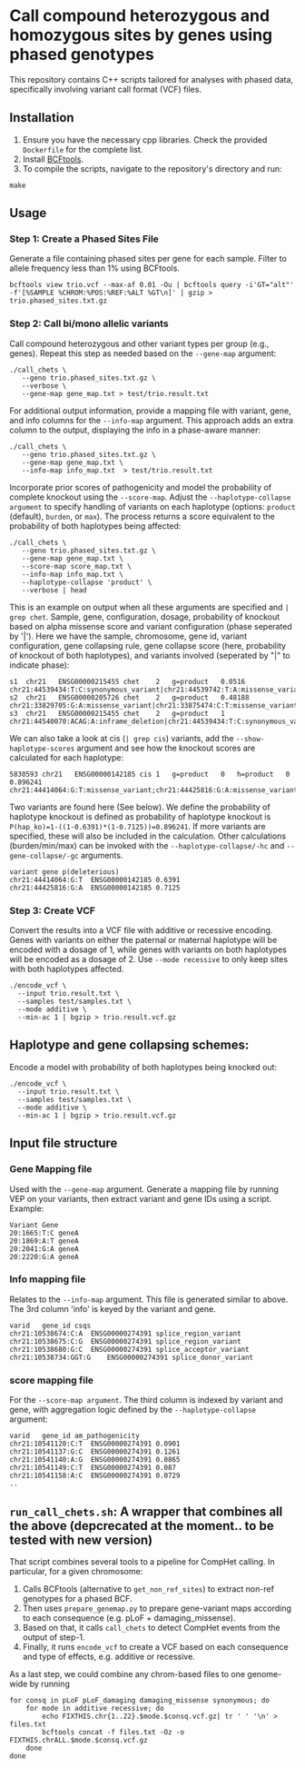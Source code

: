 # Call compound heterozygous and homozygous sites by genes using phased genotypes
This repository contains C++ scripts tailored for analyses with phased data, specifically involving variant call format (VCF) files.


## Installation
1. Ensure you have the necessary cpp libraries. Check the provided `Dockerfile` for the complete list.
2. Install [BCFtools](https://samtools.github.io/bcftools/howtos/install.html).
3. To compile the scripts, navigate to the repository's directory and run:
```
make
```

## Usage

### Step 1: Create a Phased Sites File
Generate a file containing phased sites per gene for each sample. Filter to allele frequency less than 1% using BCFtools.

```
bcftools view trio.vcf --max-af 0.01 -Ou | bcftools query -i'GT="alt"' -f'[%SAMPLE %CHROM:%POS:%REF:%ALT %GT\n]' | gzip > trio.phased_sites.txt.gz
```


### Step 2: Call bi/mono allelic variants
Call compound heterozygous and other variant types per group (e.g., genes). Repeat this step as needed based on the `--gene-map` argument:

```
./call_chets \
   --geno trio.phased_sites.txt.gz \
   --verbose \
   --gene-map gene_map.txt > test/trio.result.txt
```

For additional output information, provide a mapping file with variant, gene, and info columns for the `--info-map` argument. This approach adds an extra column to the output, displaying the info in a phase-aware manner:

```
./call_chets \
   --geno trio.phased_sites.txt.gz \
   --gene-map gene_map.txt \
   --info-map info_map.txt  > test/trio.result.txt
```

Incorporate prior scores of pathogenicity and model the probability of complete knockout using the `--score-map`. Adjust the `--haplotype-collapse argument` to specify handling of variants on each haplotype (options: `product` (default), `burden`, or `max`). The process returns a score equivalent to the probability of both haplotypes being affected:

```
./call_chets \
   --geno trio.phased_sites.txt.gz \
   --gene-map gene_map.txt \
   --score-map score_map.txt \
   --info-map info_map.txt \
   --haplotype-collapse 'product' \
   --verbose | head
```


This is an example on output when all these arguments are specified and `| grep chet`. Sample, gene, configuration, dosage, probability of knockout based on alpha missense score and variant configuration (phase seperated by '|'). Here we have the sample, chromosome, gene id, variant configuration, gene collapsing rule, gene collapse score (here, probability of knockout of both haplotypes), and variants involved (seperated by "|" to indicate phase):
```
s1	chr21	ENSG00000215455	chet	2	g=product	0.0516	chr21:44539434:T:C:synonymous_variant|chr21:44539742:T:A:missense_variant
s2	chr21	ENSG00000205726	chet	2	g=product	0.48188	chr21:33829705:G:A:missense_variant|chr21:33875474:C:T:missense_variant
s3	chr21	ENSG00000215455	chet	2	g=product	1	chr21:44540070:ACAG:A:inframe_deletion|chr21:44539434:T:C:synonymous_variant
```
We can also take a look at cis (`| grep cis`) variants,  add the `--show-haplotype-scores` argument and see how the knockout scores are calculated for each haplotype:
```
5830593	chr21	ENSG00000142185	cis	1	g=product	0	h=product	0	0.896241	chr21:44414064:G:T:missense_variant;chr21:44425816:G:A:missense_variant
```

Two variants are found here (See below). We define the probability of haplotype knockout is defined as probability of haplotype knockout is `P(hap_ko)=1-((1-0.6391)*(1-0.7125))=0.896241`. If more variants are specified, these will also be included in the calculation. Other calculations (burden/min/max) can be invoked with the `--haplotype-collapse/-hc` and `--gene-collapse/-gc` arguments.

```
variant gene p(deleterious)
chr21:44414064:G:T	ENSG00000142185	0.6391
chr21:44425816:G:A	ENSG00000142185	0.7125
```


### Step 3: Create VCF
Convert the results into a VCF file with additive or recessive encoding. Genes with variants on either the paternal or maternal haplotype  will be encoded with a dosage of 1, while genes with variants on both haplotypes will be encoded as a dosage of 2. Use `--mode recessive` to only keep sites with both haplotypes affected.
```
./encode_vcf \
  --input trio.result.txt \
  --samples test/samples.txt \
  --mode additive \
  --min-ac 1 | bgzip > trio.result.vcf.gz
```


## Haplotype and gene collapsing schemes:
Encode a model with probability of both haplotypes being knocked out:
```
./encode_vcf \
  --input trio.result.txt \
  --samples test/samples.txt \
  --mode additive \
  --min-ac 1 | bgzip > trio.result.vcf.gz
```

## Input file structure

### Gene Mapping file
Used with the `--gene-map` argument. Generate a mapping file by running VEP on your variants, then extract variant and gene IDs using a script. Example:
```
Variant Gene
20:1665:T:C geneA
20:1869:A:T geneA
20:2041:G:A geneA
20:2220:G:A geneA
```

### Info mapping file
Relates to  the `--info-map` argument. This file is generated similar to above. The 3rd column 'info' is keyed by the variant and gene.
```
varid	gene_id	csqs
chr21:10538674:C:A	ENSG00000274391	splice_region_variant
chr21:10538675:C:G	ENSG00000274391	splice_region_variant
chr21:10538680:G:C	ENSG00000274391	splice_acceptor_variant
chr21:10538734:GGT:G	ENSG00000274391	splice_donor_variant
```

### score mapping file
For the `--score-map argument`. The third column is indexed by variant and gene, with aggregation logic defined by the `--haplotype-collapse` argument:
```
varid	gene_id	am_pathogenicity
chr21:10541120:C:T	ENSG00000274391	0.0901
chr21:10541137:G:C	ENSG00000274391	0.1261
chr21:10541140:A:G	ENSG00000274391	0.0865
chr21:10541149:C:T	ENSG00000274391	0.087
chr21:10541158:A:C	ENSG00000274391	0.0729
..
```



## `run_call_chets.sh`: A wrapper that combines all the above (depcrecated at the moment.. to be tested with new version)
That script combines several tools to a pipeline for CompHet calling. In particular, for a given chromosome:
1. Calls BCFtools (alternative to `get_non_ref_sites`) to extract non-ref genotypes for a phased BCF.
2. Then uses `prepare_genemap.py` to prepare gene-variant maps according to each consequence (e.g. pLoF + damaging_missense).
3. Based on that, it calls `call_chets` to detect CompHet events from the output of step-1.
4. Finally, it runs `encode_vcf` to create a VCF based on each consequence and type of effects, e.g. additive or recessive.

As a last step, we could combine any chrom-based files to one genome-wide by running
```
for consq in pLoF pLoF_damaging damaging_missense synonymous; do
    for mode in additive recessive; do
        echo FIXTHIS.chr{1..22}.$mode.$consq.vcf.gz| tr ' ' '\n' > files.txt
        bcftools concat -f files.txt -Oz -o FIXTHIS.chrALL.$mode.$consq.vcf.gz
    done
done
```

